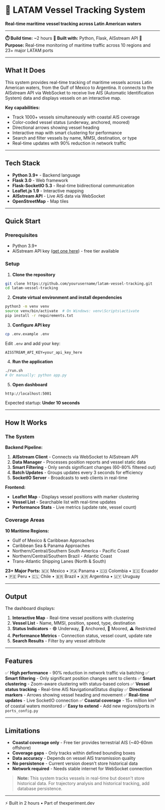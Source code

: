 # 🚢 LATAM Vessel Tracking System

**Real-time maritime vessel tracking across Latin American waters**

---

**⏱️ Build time:** ~2 hours
**🤖 Built with:** Python, Flask, AISstream API
**🎯 Purpose:** Real-time monitoring of maritime traffic across 10 regions and 23+ major LATAM ports

---

## What It Does

This system provides real-time tracking of maritime vessels across Latin American waters, from the Gulf of Mexico to Argentina. It connects to the AISstream API via WebSocket to receive live AIS (Automatic Identification System) data and displays vessels on an interactive map.

**Key capabilities:**
- Track 1000+ vessels simultaneously with coastal AIS coverage
- Color-coded vessel status (underway, anchored, moored)
- Directional arrows showing vessel heading
- Interactive map with smart clustering for performance
- Search and filter vessels by name, MMSI, destination, or type
- Real-time updates with 90% reduction in network traffic

---

## Tech Stack

- **Python 3.9+** - Backend language
- **Flask 3.0** - Web framework
- **Flask-SocketIO 5.3** - Real-time bidirectional communication
- **Leaflet.js 1.9** - Interactive mapping
- **AISstream API** - Live AIS data via WebSocket
- **OpenStreetMap** - Map tiles

---

## Quick Start

### Prerequisites

- Python 3.9+
- AISstream API key ([get one here](https://aisstream.io)) - free tier available

### Setup

1. **Clone the repository**
```bash
git clone https://github.com/yourusername/latam-vessel-tracking.git
cd latam-vessel-tracking
```

2. **Create virtual environment and install dependencies**
```bash
python3 -m venv venv
source venv/bin/activate  # On Windows: venv\Scripts\activate
pip install -r requirements.txt
```

3. **Configure API key**
```bash
cp .env.example .env
```

Edit `.env` and add your key:
```
AISSTREAM_API_KEY=your_api_key_here
```

4. **Run the application**
```bash
./run.sh
# Or manually: python app.py
```

5. **Open dashboard**
```
http://localhost:5001
```

Expected startup: **Under 10 seconds**

---

## How It Works

### The System

**Backend Pipeline:**
1. **AISstream Client** - Connects via WebSocket to AISstream API
2. **Data Manager** - Processes position reports and vessel static data
3. **Smart Filtering** - Only sends significant changes (60-80% filtered out)
4. **Batch Updates** - Groups updates every 3 seconds for efficiency
5. **SocketIO Server** - Broadcasts to web clients in real-time

**Frontend:**
- **Leaflet Map** - Displays vessel positions with marker clustering
- **Vessel List** - Searchable list with real-time updates
- **Performance Stats** - Live metrics (update rate, vessel count)

### Coverage Areas

**10 Maritime Regions:**
- Gulf of Mexico & Caribbean Approaches
- Caribbean Sea & Panama Approaches
- Northern/Central/Southern South America - Pacific Coast
- Northern/Central/Southern Brazil - Atlantic Coast
- Trans-Atlantic Shipping Lanes (North & South)

**23+ Major Ports:**
🇲🇽 Mexico • 🇵🇦 Panama • 🇨🇴 Colombia • 🇪🇨 Ecuador • 🇵🇪 Peru • 🇨🇱 Chile • 🇧🇷 Brazil • 🇦🇷 Argentina • 🇺🇾 Uruguay

---

## Output

The dashboard displays:

1. **Interactive Map** - Real-time vessel positions with clustering
2. **Vessel List** - Name, MMSI, position, speed, type, destination
3. **Status Indicators** - 🟢 Underway, 🔵 Anchored, 🔴 Moored, ⚠️ Restricted
4. **Performance Metrics** - Connection status, vessel count, update rate
5. **Search Results** - Filter by any vessel attribute

---

## Features

✅ **High performance** - 90% reduction in network traffic via batching
✅ **Smart filtering** - Only significant position changes sent to clients
✅ **Smart clustering** - Zoom-aware clustering with status-based colors
✅ **Vessel status tracking** - Real-time AIS NavigationalStatus display
✅ **Directional markers** - Arrows showing vessel heading and movement
✅ **Real-time updates** - Live SocketIO connection
✅ **Coastal coverage** - 15+ million km² of coastal waters monitored
✅ **Easy to extend** - Add new regions/ports in `ports_config.py`

---

## Limitations

- **Coastal coverage only** - Free tier provides terrestrial AIS (~40-60nm offshore)
- **Coverage gaps** - Only tracks within defined bounding boxes
- **Data accuracy** - Depends on vessel AIS transmission quality
- **No persistence** - Current version doesn't store historical data
- **Network required** - Needs stable internet for WebSocket connection

> **Note:** This system tracks vessels in real-time but doesn't store historical data. For trajectory analysis and historical tracking, add database persistence.

---

⚡️ Built in 2 hours • Part of thexperiment.dev

